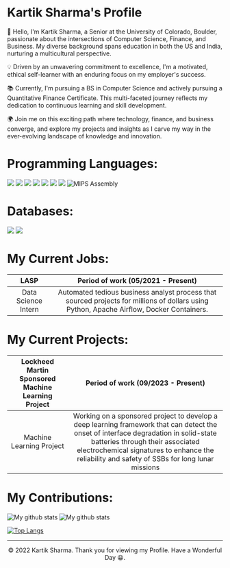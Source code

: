 # Kartik Sharma's Profile


👋 Hello, I'm Kartik Sharma, a Senior at the University of Colorado, Boulder, passionate about the intersections of Computer Science, Finance, and Business. My diverse background spans education in both the US and India, nurturing a multicultural perspective.

💡 Driven by an unwavering commitment to excellence, I'm a motivated, ethical self-learner with an enduring focus on my employer's success.

📚 Currently, I'm pursuing a BS in Computer Science and actively pursuing a Quantitative Finance Certificate. This multi-faceted journey reflects my dedication to continuous learning and skill development.

🌍 Join me on this exciting path where technology, finance, and business converge, and explore my projects and insights as I carve my way in the ever-evolving landscape of knowledge and innovation.


# Programming Languages:
<p>
  <img src="https://img.shields.io/badge/Python-3776AB?style=for-the-badge&logo=python&logoColor=white" />
  <img src="https://img.shields.io/badge/HTML5-E34F26?style=for-the-badge&logo=html5&logoColor=white" />
  <img src="https://img.shields.io/badge/CSS3-1572B6?style=for-the-badge&logo=css3&logoColor=white" />
  <img src="https://img.shields.io/badge/JavaScript-323330?style=for-the-badge&logo=javascript&logoColor=F7DF1E" />
  <img src="https://img.shields.io/badge/C%2B%2B-00599C?style=for-the-badge&logo=c%2B%2B&logoColor=white" />
  <img src="https://img.shields.io/badge/Java-ED8B00?style=for-the-badge&logo=java&logoColor=white" />
  <img src="https://img.shields.io/badge/json-5E5C5C?style=for-the-badge&logo=json&logoColor=white" />
 <img alt="MIPS Assembly" src="https://camo.githubusercontent.com/3300e46f3639e9d6a1fa0649970ebc282ed2a4ed2ff39ec2613d4286a561fa59/68747470733a2f2f637573746f6d2d69636f6e2d6261646765732e64656d6f6c61622e636f6d2f62616467652f417373656d626c792d3532353235322e7376673f6c6f676f3d61736d2d686578266c6f676f436f6c6f723d7768697465" data-canonical-src="https://custom-icon-badges.demolab.com/badge/Assembly-525252.svg?logo=asm-hex&amp;logoColor=white" style="max-width: 100%;">
 
</p>

# Databases:
<p>
  <img src="https://img.shields.io/badge/MySQL-00000F?style=for-the-badge&logo=mysql&logoColor=white" />
  <img src="https://img.shields.io/badge/PostgreSQL-316192?style=for-the-badge&logo=postgresql&logoColor=white" />

</p>


# My Current Jobs:

| LASP | Period of work (05/2021 - Present) |
|:---------:|:----------------------------------:|
| Data Science Intern | Automated tedious business analyst process that sourced projects for millions of dollars using Python, Apache Airflow, Docker Containers.|

# My Current Projects:
| Lockheed Martin Sponsored Machine Learning Project | Period of work (09/2023 - Present) |
|:---------:|:----------------------------------:|
| Machine Learning Project | Working on a sponsored project to develop a deep learning framework that can detect the onset of interface degradation in solid-state batteries through their associated electrochemical signatures to enhance the reliability and safety of SSBs for long lunar missions|

# My Contributions:

<img align="center" src="https://github-readme-streak-stats.herokuapp.com?user=karsharma10&theme=vue-dark&hide_border=true&date_format=M%20j%5B%2C%20Y%5D" alt="My github stats" />

<img align="center" src="https://github-readme-stats.vercel.app/api?username=karsharma10&show_icons=true&include_all_commits=true&theme=cobalt&hide_border=true" alt="My github stats" /> 

[![Top Langs](https://github-readme-stats.vercel.app/api/top-langs/?username=karsharma10&layout=compact&theme=cobalt)](https://github.com/anuraghazra/github-readme-stats)

---
<p align="center"> © 2022 Kartik Sharma. Thank you for viewing my Profile. Have a Wonderful Day 😀. </p>
<p align="center">
</p>


